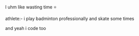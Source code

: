 I uhm like wasting time ⭐

athlete:- i play badminton professionally and skate some times 


and yeah i code too 

